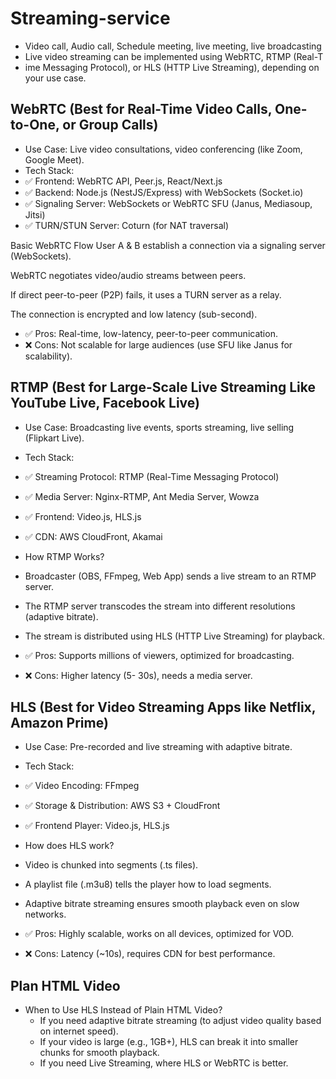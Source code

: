 # Streaming-service
- Video call, Audio call, Schedule meeting, live meeting, live broadcasting
- Live video streaming can be implemented using WebRTC, RTMP (Real-T
- ime Messaging Protocol), or HLS (HTTP Live Streaming), depending on your use case.

## WebRTC (Best for Real-Time Video Calls, One-to-One, or Group Calls)
- Use Case: Live video consultations, video conferencing (like Zoom, Google Meet).
- Tech Stack:
 - ✅ Frontend: WebRTC API, Peer.js, React/Next.js
 - ✅ Backend: Node.js (NestJS/Express) with WebSockets (Socket.io)
 - ✅ Signaling Server: WebSockets or WebRTC SFU (Janus, Mediasoup, Jitsi)
 - ✅ TURN/STUN Server: Coturn (for NAT traversal)

Basic WebRTC Flow
User A & B establish a connection via a signaling server (WebSockets).

WebRTC negotiates video/audio streams between peers.

If direct peer-to-peer (P2P) fails, it uses a TURN server as a relay.

The connection is encrypted and low latency (sub-second).

- ✅ Pros: Real-time, low-latency, peer-to-peer communication.
- ❌ Cons: Not scalable for large audiences (use SFU like Janus for scalability).

## RTMP (Best for Large-Scale Live Streaming Like YouTube Live, Facebook Live)
- Use Case: Broadcasting live events, sports streaming, live selling (Flipkart Live).
- Tech Stack:
 - ✅ Streaming Protocol: RTMP (Real-Time Messaging Protocol)
 - ✅ Media Server: Nginx-RTMP, Ant Media Server, Wowza
 - ✅ Frontend: Video.js, HLS.js
 - ✅ CDN: AWS CloudFront, Akamai

- How RTMP Works?
 - Broadcaster (OBS, FFmpeg, Web App) sends a live stream to an RTMP server.
 - The RTMP server transcodes the stream into different resolutions (adaptive bitrate).
 - The stream is distributed using HLS (HTTP Live Streaming) for playback.
- ✅ Pros: Supports millions of viewers, optimized for broadcasting.
- ❌ Cons: Higher latency (5- 30s), needs a media server.

## HLS (Best for Video Streaming Apps like Netflix, Amazon Prime)
- Use Case: Pre-recorded and live streaming with adaptive bitrate.
- Tech Stack:
 - ✅ Video Encoding: FFmpeg
 - ✅ Storage & Distribution: AWS S3 + CloudFront
 - ✅ Frontend Player: Video.js, HLS.js

- How does HLS work?
- Video is chunked into segments (.ts files).
- A playlist file (.m3u8) tells the player how to load segments.
- Adaptive bitrate streaming ensures smooth playback even on slow networks.

- ✅ Pros: Highly scalable, works on all devices, optimized for VOD.
 - ❌ Cons: Latency (~10s), requires CDN for best performance.

## Plan HTML Video
- When to Use HLS Instead of Plain HTML Video?
  - If you need adaptive bitrate streaming (to adjust video quality based on internet speed).
  - If your video is large (e.g., 1GB+), HLS can break it into smaller chunks for smooth playback.
  - If you need Live Streaming, where HLS or WebRTC is better.
